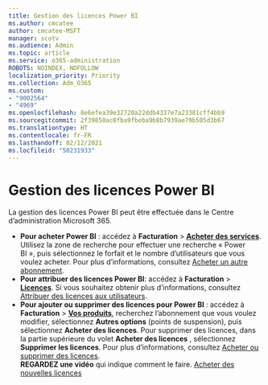 ```yaml
---
title: Gestion des licences Power BI
ms.author: cmcatee
author: cmcatee-MSFT
manager: scotv
ms.audience: Admin
ms.topic: article
ms.service: o365-administration
ROBOTS: NOINDEX, NOFOLLOW
localization_priority: Priority
ms.collection: Adm_O365
ms.custom:
- "9002564"
- "4969"
ms.openlocfilehash: 8e6efea39e32720a22ddb4337e7a23381cff4bb9
ms.sourcegitcommit: 2f39850ac0fba9fbeba9b8b7939ae79b505d3b67
ms.translationtype: HT
ms.contentlocale: fr-FR
ms.lasthandoff: 02/12/2021
ms.locfileid: "50231933"
---
```

# <a name="power-bi-license-management"></a>Gestion des licences Power BI

La gestion des licences Power BI peut être effectuée dans le Centre d’administration Microsoft 365.

- **Pour acheter Power BI** : accédez à **Facturation** \> **[Acheter des services](https://go.microsoft.com/fwlink/p/?linkid=868433)**. Utilisez la zone de recherche pour effectuer une recherche « Power BI », puis sélectionnez le forfait et le nombre d’utilisateurs que vous voulez acheter. Pour plus d’informations, consultez [Acheter un autre abonnement](https://docs.microsoft.com/microsoft-365/commerce/try-or-buy-microsoft-365#buy-a-different-subscription).
- **Pour attribuer des licences Power BI**: accédez à **Facturation** > **[Licences](https://go.microsoft.com/fwlink/p/?linkid=842264)**. Si vous souhaitez obtenir plus d’informations, consultez [Attribuer des licences aux utilisateurs](https://docs.microsoft.com/microsoft-365/admin/manage/assign-licenses-to-users).
- **Pour ajouter ou supprimer des licences pour Power BI** : accédez à **Facturation** > **[Vos produits](https://go.microsoft.com/fwlink/p/?linkid=842054)**, recherchez l’abonnement que vous voulez modifier, sélectionnez **Autres options** (points de suspension), puis sélectionnez **Acheter des licences**. Pour supprimer des licences, dans la partie supérieure du volet **Acheter des licences** , sélectionnez **Supprimer les licences**. Pour plus d’informations, consultez [Acheter ou supprimer des licences](https://docs.microsoft.com/microsoft-365/commerce/licenses/buy-licenses).\
**REGARDEZ une vidéo** qui indique comment le faire. [Acheter des nouvelles licences](https://go.microsoft.com/fwlink/p/?linkid=2154857)